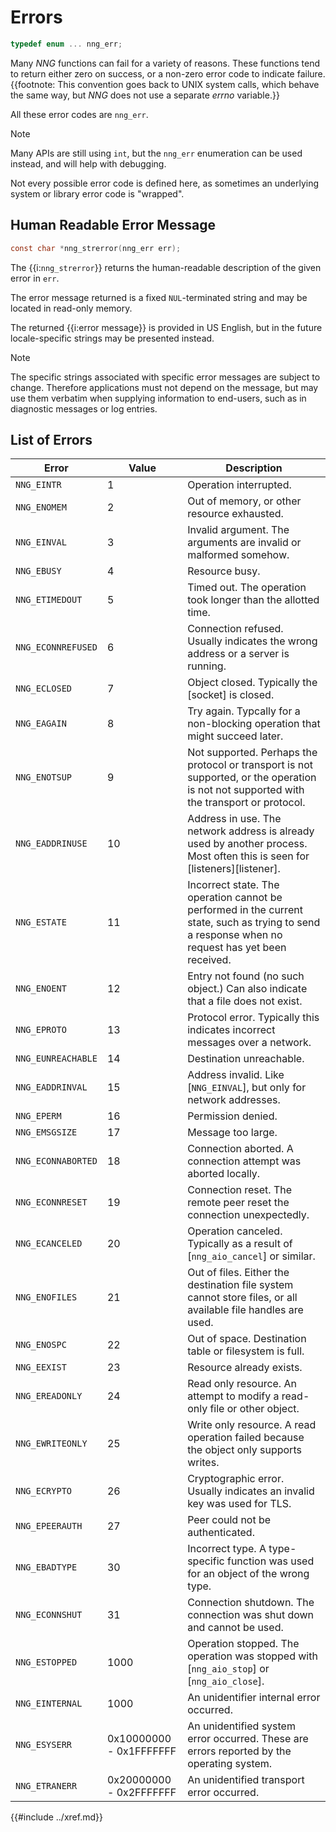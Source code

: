 # Errors

```c
typedef enum ... nng_err;
```

Many _NNG_ functions can fail for a variety of reasons.
These functions tend to return either zero on success,
or a non-zero error code to indicate failure.
{{footnote: This convention goes back to UNIX system calls,
which behave the same way, but _NNG_ does not use a separate
_errno_ variable.}}

All these error codes are `nng_err`.

> [!NOTE]
> Many APIs are still using `int`, but the `nng_err` enumeration can be used
> instead, and will help with debugging.

Not every possible error code is defined here, as sometimes
an underlying system or library error code is "wrapped".

## Human Readable Error Message

```c
const char *nng_strerror(nng_err err);
```

The {{i:`nng_strerror`}} returns the human-readable description of the
given error in `err`.

The error message returned is a fixed `NUL`-terminated string and may be located in
read-only memory.

The returned {{i:error message}} is provided in US English, but in the
future locale-specific strings may be presented instead.

> [!NOTE]
> The specific strings associated with specific error messages are
> subject to change.
> Therefore applications must not depend on the message,
> but may use them verbatim when supplying information to end-users, such
> as in diagnostic messages or log entries.

## List of Errors

| Error                                             | Value                   | Description                                                                                                                                       |
| ------------------------------------------------- | ----------------------- | ------------------------------------------------------------------------------------------------------------------------------------------------- |
| `NNG_EINTR`<a name="NNG_EINTR"></a>               | 1                       | Operation interrupted.                                                                                                                            |
| `NNG_ENOMEM`<a name="NNG_ENOMEM"></a>             | 2                       | Out of memory, or other resource exhausted.                                                                                                       |
| `NNG_EINVAL`<a name="NNG_EINVAL"></a>             | 3                       | Invalid argument. The arguments are invalid or malformed somehow.                                                                                 |
| `NNG_EBUSY`<a name="NNG_EBUSY"></a>               | 4                       | Resource busy.                                                                                                                                    |
| `NNG_ETIMEDOUT`<a name="NNG_ETIMEDOUT"></a>       | 5                       | Timed out. The operation took longer than the allotted time.                                                                                      |
| `NNG_ECONNREFUSED`<a name="NNG_ECONNREFUSED"></a> | 6                       | Connection refused. Usually indicates the wrong address or a server is running.                                                                   |
| `NNG_ECLOSED`<a name="NNG_ECLOSED"></a>           | 7                       | Object closed. Typically the [socket] is closed.                                                                                                  |
| `NNG_EAGAIN`<a name="NNG_EAGAIN"></a>             | 8                       | Try again. Typcally for a non-blocking operation that might succeed later.                                                                        |
| `NNG_ENOTSUP`<a name="NNG_ENOTSUP"></a>           | 9                       | Not supported. Perhaps the protocol or transport is not supported, or the operation is not not supported with the transport or protocol.          |
| `NNG_EADDRINUSE`<a name="NNG_EADDRINUSE"></a>     | 10                      | Address in use. The network address is already used by another process. Most often this is seen for [listeners][listener].                        |
| `NNG_ESTATE`<a name="NNG_ESTATE"></a>             | 11                      | Incorrect state. The operation cannot be performed in the current state, such as trying to send a response when no request has yet been received. |
| `NNG_ENOENT`<a name="NNG_ENOENT"></a>             | 12                      | Entry not found (no such object.) Can also indicate that a file does not exist.                                                                   |
| `NNG_EPROTO`<a name="NNG_EPROTO"></a>             | 13                      | Protocol error. Typically this indicates incorrect messages over a network.                                                                       |
| `NNG_EUNREACHABLE`<a name="NNG_EUNREACHABLE"></a> | 14                      | Destination unreachable.                                                                                                                          |
| `NNG_EADDRINVAL`<a name="NNG_EADDRINVAL"></a>     | 15                      | Address invalid. Like [`NNG_EINVAL`], but only for network addresses.                                                                             |
| `NNG_EPERM`<a name="NNG_EPERM"></a>               | 16                      | Permission denied.                                                                                                                                |
| `NNG_EMSGSIZE`<a name="NNG_EMSGSIZE"></a>         | 17                      | Message too large.                                                                                                                                |
| `NNG_ECONNABORTED`<a name="NNG_ECONNABORTED"></a> | 18                      | Connection aborted. A connection attempt was aborted locally.                                                                                     |
| `NNG_ECONNRESET`<a name="NNG_ECONNRESET"></a>     | 19                      | Connection reset. The remote peer reset the connection unexpectedly.                                                                              |
| `NNG_ECANCELED`<a name="NNG_ECANCELED"></a>       | 20                      | Operation canceled. Typically as a result of [`nng_aio_cancel`] or similar.                                                                       |
| `NNG_ENOFILES`<a name="NNG_ENOFILES"></a>         | 21                      | Out of files. Either the destination file system cannot store files, or all available file handles are used.                                      |
| `NNG_ENOSPC`<a name="NNG_ENOSPC"></a>             | 22                      | Out of space. Destination table or filesystem is full.                                                                                            |
| `NNG_EEXIST`<a name="NNG_EEXIST"></a>             | 23                      | Resource already exists.                                                                                                                          |
| `NNG_EREADONLY`<a name="NNG_EREADONLY"></a>       | 24                      | Read only resource. An attempt to modify a read-only file or other object.                                                                        |
| `NNG_EWRITEONLY`<a name="NNG_EWRITEONLY"></a>     | 25                      | Write only resource. A read operation failed because the object only supports writes.                                                             |
| `NNG_ECRYPTO`<a name="NNG_ECRYPTO"></a>           | 26                      | Cryptographic error. Usually indicates an invalid key was used for TLS.                                                                           |
| `NNG_EPEERAUTH`<a name="NNG_EPEERAUTH"></a>       | 27                      | Peer could not be authenticated.                                                                                                                  |
| `NNG_EBADTYPE`<a name="NNG_EBADTYPE"></a>         | 30                      | Incorrect type. A type-specific function was used for an object of the wrong type.                                                                |
| `NNG_ECONNSHUT`<a name="NNG_ECONNSHUT"></a>       | 31                      | Connection shutdown. The connection was shut down and cannot be used.                                                                             |
| `NNG_ESTOPPED`<a name="NNG_ESTOPPED"></a>         | 1000                    | Operation stopped. The operation was stopped with [`nng_aio_stop`] or [`nng_aio_close`].                                                          |
| `NNG_EINTERNAL`<a name="NNG_EINTERNAL"></a>       | 1000                    | An unidentifier internal error occurred.                                                                                                          |
| `NNG_ESYSERR`<a name="NNG_ESYSERR"></a>           | 0x10000000 - 0x1FFFFFFF | An unidentified system error occurred. These are errors reported by the operating system.                                                         |
| `NNG_ETRANERR`<a name="NNG_ETRANERR"></a>         | 0x20000000 - 0x2FFFFFFF | An unidentified transport error occurred.                                                                                                         |

{{#include ../xref.md}}
